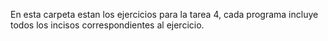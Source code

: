 En esta carpeta estan los ejercicios para la tarea 4, cada programa incluye todos los incisos correspondientes al ejercicio.

